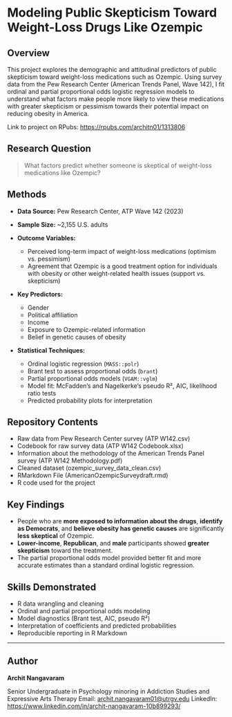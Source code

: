 # Modeling Public Skepticism Toward Weight-Loss Drugs Like Ozempic

## Overview

This project explores the demographic and attitudinal predictors of public skepticism toward weight-loss medications such as Ozempic. Using survey data from the Pew Research Center (American Trends Panel, Wave 142), I fit ordinal and partial proportional odds logistic regression models to understand what factors make people more likely to view these medications with greater skepticism or pessimism towards their potential impact on reducing obesity in America.

Link to project on RPubs: https://rpubs.com/architn01/1313806


##  Research Question

> What factors predict whether someone is skeptical of weight-loss medications like Ozempic?

## Methods

- **Data Source:** Pew Research Center, ATP Wave 142 (2023)
- **Sample Size:** ~2,155 U.S. adults
- **Outcome Variables:**  
  - Perceived long-term impact of weight-loss medications (optimism vs. pessimism)  
  - Agreement that Ozempic is a good treatment option for individuals with obesity or other weight-related health issues (support vs. skepticism)

- **Key Predictors:**  
  - Gender  
  - Political affiliation  
  - Income  
  - Exposure to Ozempic-related information 
  - Belief in genetic causes of obesity  

- **Statistical Techniques:**  
  - Ordinal logistic regression (`MASS::polr`)  
  - Brant test to assess proportional odds (`brant`)  
  - Partial proportional odds models (`VGAM::vglm`)  
  - Model fit: McFadden’s and Nagelkerke’s pseudo R², AIC, likelihood ratio tests  
  - Predicted probability plots for interpretation

## Repository Contents
  - Raw data from Pew Research Center survey (ATP W142.csv)
  - Codebook for raw survey data (ATP W142 Codebook.xlsx)
  - Information about the methodology of the American Trends Panel survey (ATP W142 Methodology.pdf)
  - Cleaned dataset (ozempic_survey_data_clean.csv)
  - RMarkdown File (AmericanOzempicSurveydraft.rmd)
  - R code used for the project

## Key Findings

- People who are **more exposed to information about the drugs**, **identify as Democrats**, and **believe obesity has genetic causes** are significantly **less skeptical** of Ozempic.
- **Lower-income**, **Republican**, and **male** participants showed **greater skepticism** toward the treatment.
- The partial proportional odds model provided better fit and more accurate estimates than a standard ordinal logistic regression.


## Skills Demonstrated

- R data wrangling and cleaning
- Ordinal and partial proportional odds modeling
- Model diagnostics (Brant test, AIC, pseudo R²)
- Interpretation of coefficients and predicted probabilities
- Reproducible reporting in R Markdown


---

## Author

**Archit Nangavaram**

Senior Undergraduate in Psychology minoring in Addiction Studies and Expressive Arts Therapy 
Email: archit.nangavaram01@utrgv.edu 
LinkedIn: https://www.linkedin.com/in/archit-nangavaram-10b899293/
